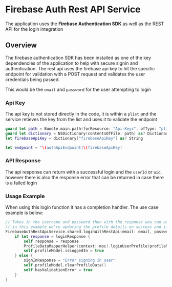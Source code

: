 # Firebase Auth Rest API Service

The application uses the **Firebase Authentication SDK** as well as the REST API for the login integration

## Overview

The firebase authentication SDK has been installed as one of the key dependencies of the application to help with secure signin and authentication. The rest api uses the firebase api key to hit the specific endpoint for validation with a POST request and validates the user credentials being passed.

This would be the `email` and `password` for the user attempting to login

### Api Key

The api key is not stored directly in the code, it is within a `plist` and the service retieves the key from the list and uses it to validate the endpoint

```swift
guard let path = Bundle.main.path(forResource: "Api-Keys", ofType: "plist") else { return }
guard let dictionary = NSDictionary(contentsOfFile: path) as? Dictionary<String, AnyObject> else {return}
let firebaseApiKey = dictionary["firebaseApiKey"] as? String

let endpoint = "\(authApiEndpoint)\(firebaseApiKey)
```

### API Response

The api response can return with a successful login and the `userId` or `uid`, however there is also the response error that can be returned in case there is a failed login

### Usage Example

When using this login function it has a completion handler. The use case example is below:

```swift
// Takes in the username and password then with the response wou can adjust what needs to be done
// in this example we're updating the profile details on success and if there is a failure, it triggers the error message
FirebaseAuthRestApiService.shared.loginWithRestApi(email: email, password: password) { loginResponse in
    if let response = loginResponse {
        self.response = response
        ProfileDataMapperHelper(context: moc).loginUserProfile(profileModel: profileModel, uid: response.localId)
        self.profileModel.isLoggedIn = true
    } else {
        signInResponse = "Error signing in user"
        self.profileModel.clearProfileData()
        self.hasValidationError = true
    }
}
```